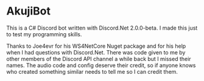 # AkujiBot

This is a C# Discord bot written with Discord.Net 2.0.0-beta. I made this just to test my programming skills.

Thanks to Joe4evr for his WS4NetCore Nuget package and for his help when I had questions with Discord.Net. There was code given to me by other members of the Discord API channel a while back but I missed their names. The audio code and config deserve their credit, so if anyone knows who created something similar needs to tell me so I can credit them.
